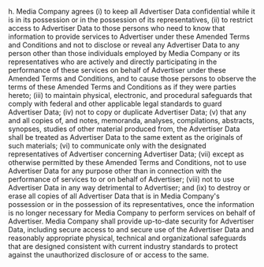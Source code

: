 h. Media Company agrees (i) to keep all Advertiser Data confidential while it is in its possession or in the possession of its representatives, (ii) to restrict access to Advertiser Data to those persons who need to know that information to provide services to Advertiser under these Amended Terms and Conditions and not to disclose or reveal any Advertiser Data to any person other than those individuals employed by Media Company or its representatives who are actively and directly participating in the performance of these services on behalf of Advertiser under these Amended Terms and Conditions, and to cause those persons to observe the terms of these Amended Terms and Conditions as if they were parties hereto; (iii) to maintain physical, electronic, and procedural safeguards that comply with federal and other applicable legal standards to guard Advertiser Data; (iv) not to copy or duplicate Advertiser Data; (v) that any and all copies of, and notes, memoranda, analyses, compilations, abstracts, synopses, studies of other material produced from, the Advertiser Data shall be treated as Advertiser Data to the same extent as the originals of such materials; (vi) to communicate only with the designated representatives of Advertiser concerning Advertiser Data; (vii) except as otherwise permitted by these Amended Terms and Conditions, not to use Advertiser Data for any purpose other than in connection with the performance of services to or on behalf of Advertiser; (viii) not to use Advertiser Data in any way detrimental to Advertiser; and (ix) to destroy or erase all copies of all Advertiser Data that is in Media Company's possession or in the possession of its representatives, once the information is no longer necessary for Media Company to perform services on behalf of Advertiser. Media Company shall provide up-to-date security for Advertiser Data, including secure access to and secure use of the Advertiser Data and reasonably appropriate physical, technical and organizational safeguards that are designed consistent with current industry standards to protect against the unauthorized disclosure of or access to the same.